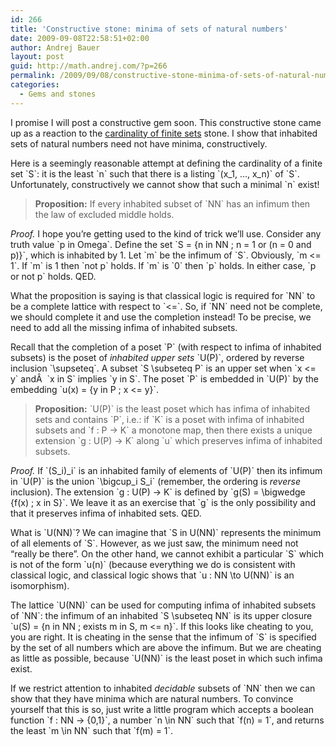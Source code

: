 ```yaml
---
id: 266
title: 'Constructive stone: minima of sets of natural numbers'
date: 2009-09-08T22:58:51+02:00
author: Andrej Bauer
layout: post
guid: http://math.andrej.com/?p=266
permalink: /2009/09/08/constructive-stone-minima-of-sets-of-natural-numbers/
categories:
  - Gems and stones
---
```

I promise I will post a constructive gem soon. This constructive stone came up as a reaction to the [cardinality of finite sets](/2009/09/08/constructive-stone-cardinality-of-sets/) stone. I show that inhabited sets of natural numbers need not have minima, constructively.

<!--more-->

Here is a seemingly reasonable attempt at defining the cardinality of a finite set \`S\`: it is the least \`n\` such that there is a listing \`(x\_1, &#8230;, x\_n)\` of \`S\`. Unfortunately, constructively we cannot show that such a minimal \`n\` exist!

> **Proposition:** If every inhabited subset of \`NN\` has an infimum then the law of excluded middle holds.

_Proof._ I hope you&#8217;re getting used to the kind of trick we&#8217;ll use. Consider any truth value \`p in Omega\`. Define the set \`S = {n in NN ; n = 1 or (n = 0 and p)}\`, which is inhabited by 1. Let \`m\` be the infimum of \`S\`. Obviously, \`m <= 1\`. If \`m\` is 1 then \`not p\` holds. If \`m\` is \`0\` then \`p\` holds. In either case, \`p or not p\` holds. QED.

What the proposition is saying is that classical logic is required for \`NN\` to be a complete lattice with respect to \`<=\`. So, if \`NN\` need not be complete, we should complete it and use the completion instead! To be precise, we need to add all the missing infima of inhabited subsets.

Recall that the completion of a poset \`P\` (with respect to infima of inhabited subsets) is the poset of _inhabited upper sets_ \`U(P)\`, ordered by reverse inclusion \`\supseteq\`. A subset \`S \subseteq P\` is an upper set when \`x <= y\` andÂ  \`x in S\` implies \`y in S\`. The poset \`P\` is embedded in \`U(P)\` by the embedding \`u(x) = {y in P ; x <= y}\`.

> **Proposition:** \`U(P)\` is the least poset which has infima of inhabited sets and contains \`P\`, i.e.: if \`K\` is a poset with infima of inhabited subsets and \`f : P -> K\` a monotone map, then there exists a unique extension \`g : U(P) -> K\` along \`u\` which preserves infima of inhabited subsets.

_Proof._ If \`(S\_i)\_i\` is an inhabited family of elements of \`U(P)\` then its infimum in \`U(P)\` is the union \`\bigcup\_i S\_i\` (remember, the ordering is _reverse_ inclusion). The extension \`g : U(P) -> K\` is defined by \`g(S) = \bigwedge {f(x) ; x in S}\`. We leave it as an exercise that \`g\` is the only possibility and that it preserves infima of inhabited sets. QED.

What is \`U(NN)\`? We can imagine that \`S in U(NN)\` represents the minimum of all elements of \`S\`. However, as we just saw, the minimum need not &#8220;really be there&#8221;. On the other hand, we cannot exhibit a particular \`S\` which is not of the form \`u(n)\` (because everything we do is consistent with classical logic, and classical logic shows that \`u : NN \to U(NN)\` is an isomorphism).

The lattice \`U(NN)\` can be used for computing infima of inhabited subsets of \`NN\`: the infimum of an inhabited \`S \subseteq NN\` is its upper closure \`u(S) = {n in NN ; exists m in S, m <= n}\`. If this looks like cheating to you, you are right. It is cheating in the sense that the infimum of \`S\` is specified by the set of all numbers which are above the infimum. But we are cheating as little as possible, because \`U(NN)\` is the least poset in which such infima exist.

If we restrict attention to inhabited _decidable_ subsets of \`NN\` then we can show that they have minima which are natural numbers. To convince yourself that this is so, just write a little program which accepts a boolean function \`f : NN -> {0,1}\`, a number \`n \in NN\` such that \`f(n) = 1\`, and returns the least \`m \in NN\` such that \`f(m) = 1\`.